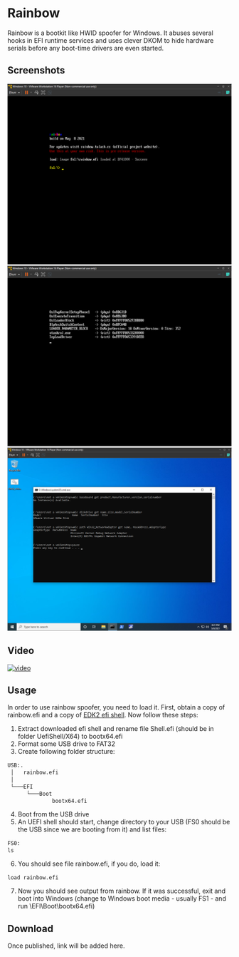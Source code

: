 # Rainbow
Rainbow is a bootkit like HWID spoofer for Windows. It abuses several hooks in EFI runtime services and uses clever DKOM to hide hardware serials before any boot-time drivers are even started.
## Screenshots
![screen0](rainbow0.png)
![screen1](rainbow1.png)
![screen2](rainbow2.png)

## Video
[![video](https://img.youtube.com/vi/es3_bP3GU2M/0.jpg)](https://www.youtube.com/watch?v=es3_bP3GU2M)

## Usage
In order to use rainbow spoofer, you need to load it. First, obtain a copy of rainbow.efi and a copy of [EDK2 efi shell](https://github.com/tianocore/edk2/releases). Now follow these steps:

1. Extract downloaded efi shell and rename file Shell.efi (should be in folder UefiShell/X64) to bootx64.efi
2. Format some USB drive to FAT32
3. Create following folder structure:
```
USB:.
 │   rainbow.efi
 │
 └───EFI
      └───Boot
              bootx64.efi
```
4. Boot from the USB drive
5. An UEFI shell should start, change directory to your USB (FS0 should be the USB since we are booting from it) and list files:
```
FS0:
ls
```
6. You should see file rainbow.efi, if you do, load it:
```
load rainbow.efi
```
7. Now you should see output from rainbow. If it was successful, exit and boot into Windows (change to Windows boot media - usually FS1 - and run \EFI\Boot\bootx64.efi)

## Download
Once published, link will be added here.

